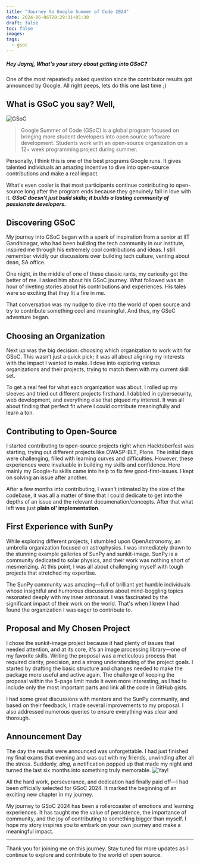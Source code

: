 ```yaml
---
title: "Journey to Google Summer of Code 2024"
date: 2024-06-06T20:29:31+05:30
draft: false
toc: false
images:
tags:
  - gsoc
---
```


##### *Hey Jayraj, What's your story about getting into GSoC?*

One of the most repeatedly asked question since the contributor results got announced by Google. All right peeps, lets do this one last time ;)

## What is GSoC you say? Well,
![GSoC](/images/gsocxsunpy.png)

>Google Summer of Code (GSoC) is a global program focused on bringing more student developers into open source software development. Students work with an open-source organization on a 12+ week programming project during summer. 

Personally, I think this is one of the best programs Google runs. It gives talented individuals an amazing incentive to dive into open-source contributions and make a real impact.

What's even cooler is that most participants continue contributing to open-source long after the program ends because they genuinely fall in love with it. 
***GSoC doesn't just build skills; it builds a lasting community of passionate developers.***

## Discovering GSoC

My journey into GSoC began with a spark of inspiration from a senior at IIT Gandhinagar, who had been building the tech community in our institute, inspired me through his extremely cool contributions and ideas. I still remember vividly our discussions over building tech culture, venting about dean, SA office.

One night, in the middle of one of these classic rants, my curiosity got the better of me. I asked him about his GSoC journey. What followed was an hour of riveting stories about his contributions and experiences. His tales were so exciting that they lit a fire in me.

That conversation was my nudge to dive into the world of open source and try to contribute something cool and meaningful. And thus, my GSoC adventure began.

## Choosing an Organization

Next up was the big decision: choosing which organization to work with for GSoC. This wasn’t just a quick pick; it was all about aligning my interests with the impact I wanted to make. I dove into exploring various organizations and their projects, trying to match them with my current skill set.

To get a real feel for what each organization was about, I rolled up my sleeves and tried out different projects firsthand. I dabbled in cybersecurity, web development, and everything else that piqued my interest. It was all about finding that perfect fit where I could contribute meaningfully and learn a ton.

## Contributing to Open-Source

I started contributing to open-source projects right when Hacktoberfest was starting, trying out different projects like OWASP-BLT, Plone. The initial days were challenging, filled with learning curves and difficulties. However, these experiences were invaluable in building my skills and confidence. Here mainly my Google-fu skills came into help to fix few good-first-issues. I kept on solving an issue after another.

After a few months into contributing, I wasn't intimated by the size of the codebase, it was all a matter of time that I could dedicate to get into the depths of an issue and the relevant documenation/concepts. After that what left was just **plain ol' implementation**. 

## First Experience with SunPy

While exploring different projects, I stumbled upon OpenAstronomy, an umbrella organization focused on astrophysics. I was immediately drawn to the stunning example galleries of SunPy and sunkit-image. SunPy is a community dedicated to solar physics, and their work was nothing short of mesmerizing. At this point, I was all about challenging myself with tough projects that stretched my expertise.

The SunPy community was amazing—full of brilliant yet humble individuals whose insightful and humorous discussions about mind-boggling topics resonated deeply with my inner astronaut. I was fascinated by the significant impact of their work on the world. That's when I knew I had found the organization I was eager to contribute to.

## Proposal and My Chosen Project

I chose the sunkit-image project because it had plenty of issues that needed attention, and at its core, it's an image processing library—one of my favorite skills. Writing the proposal was a meticulous process that required clarity, precision, and a strong understanding of the project goals. I started by drafting the basic structure and changes needed to make the package more useful and active again. The challenge of keeping the proposal within the 5-page limit made it even more interesting, as I had to include only the most important parts and link all the code in GitHub gists.

I had some great discussions with mentors and the SunPy community, and based on their feedback, I made several improvements to my proposal. I also addressed numerous queries to ensure everything was clear and thorough.

## Announcement Day

The day the results were announced was unforgettable. I had just finished my final exams that evening and was out with my friends, unwinding after all the stress. Suddenly, *ding*, a notification popped up that made my night and turned the last six months into something truly memorable.
![Yay!](/images/selected.png)

All the hard work, perseverance, and dedication had finally paid off—I had been officially selected for GSoC 2024. It marked the beginning of an exciting new chapter in my journey.

My journey to GSoC 2024 has been a rollercoaster of emotions and learning experiences. It has taught me the value of persistence, the importance of community, and the joy of contributing to something bigger than myself. I hope my story inspires you to embark on your own journey and make a meaningful impact.

---

Thank you for joining me on this journey. Stay tuned for more updates as I continue to explore and contribute to the world of open source.

